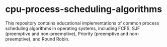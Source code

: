 # cpu-process-scheduling-algorithms
This repository contains educational implementations of common process scheduling algorithms in operating systems, including FCFS, SJF (preemptive and non-preemptive), Priority (preemptive and non-preemptive), and Round Robin.
